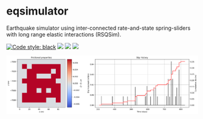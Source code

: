 # eqsimulator

Earthquake simulator using inter-connected rate-and-state spring-sliders with long range elastic interactions (RSQSim).

[![Code style: black](https://img.shields.io/badge/code%20style-black-000000.svg)](https://github.com/psf/black)
![](https://img.shields.io/github/commit-activity/w/ebeauce/eqsimulator)
![](https://img.shields.io/github/last-commit/ebeauce/eqsimulator)
![](https://img.shields.io/github/stars/ebeauce/eqsimulator?style=social)


<p align="center">
<img src="data/example.png" width=800>
</p><br><br><br><br>

